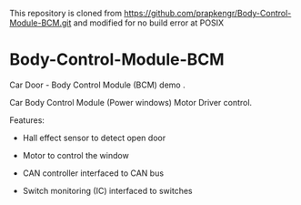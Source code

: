 This repository is cloned from https://github.com/prapkengr/Body-Control-Module-BCM.git
and modified for no build error at POSIX

# Body-Control-Module-BCM
Car Door - Body Control Module (BCM) demo .

Car Body Control Module (Power windows) Motor Driver control.

Features:

- Hall effect sensor to detect open door

- Motor to control the window

- CAN controller interfaced to CAN bus

- Switch monitoring (IC) interfaced to switches
